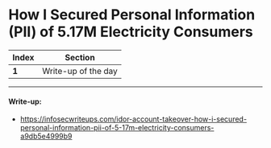# How I Secured Personal Information (PII) of 5.17M Electricity Consumers

Index | Section
--- | ---
**1** | Write-up of the day

___


#### Write-up: 

* https://infosecwriteups.com/idor-account-takeover-how-i-secured-personal-information-pii-of-5-17m-electricity-consumers-a9db5e4999b9
